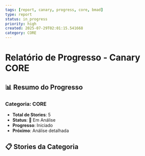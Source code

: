 ```yaml
---
tags: [report, canary, progress, core, bmad]
type: report
status: in_progress
priority: high
created: 2025-07-29T02:01:15.541668
category: CORE
---
```


# Relatório de Progresso - Canary CORE

## 📊 **Resumo do Progresso**

### **Categoria**: CORE
- **Total de Stories**: 5
- **Status**: 🔄 Em Análise
- **Progresso**: Iniciado
- **Próximo**: Análise detalhada

## 📋 **Stories da Categoria**

